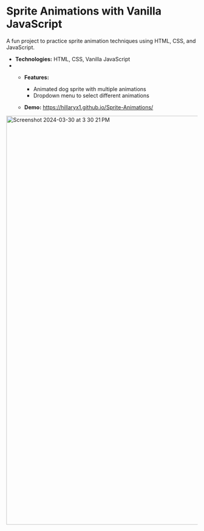 # Sprite Animations with Vanilla JavaScript
A fun project to practice sprite animation techniques using HTML, CSS, and JavaScript.
* **Technologies:** HTML, CSS, Vanilla JavaScript
* * **Features:**
    * Animated dog sprite with multiple animations
    * Dropdown menu to select different animations

  * **Demo:** https://hillaryx1.github.io/Sprite-Animations/  
<img width="1078" alt="Screenshot 2024-03-30 at 3 30 21 PM" src="https://github.com/Hillaryx1/Sprite-Animations/assets/160623507/23b64d28-38cf-4e55-b85b-6ac04fe19b28">

